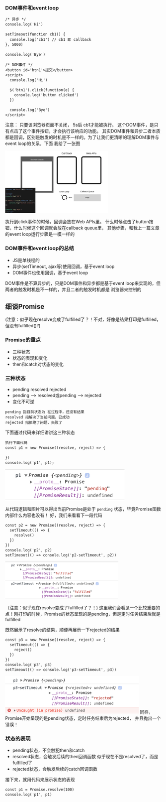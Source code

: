 ### DOM事件和event loop
```
/* 异步 */
console.log('Hi')

setTimeout(function cb1() {
  console.log('cb1') // cb1 即 callback
}, 5000)

console.log('Bye')

/* DOM事件 */
<button id='btn1'>提交</button>
<script>
  console.log('Hi')
  
  $('btn1').click(function(e) {
    console.log('button clicked')
  })
  
  console.log('Bye')
</script>
```
注意： 只要该浏览器页面不关闭， 5s后 cb1才能被执行。 这个DOM事件，是只有点击了这个事件按钮，才会执行该响应的功能。
其实DOM事件和异步二者本质都是回调，区别是触发的时机是不一样的。为了让我们更清晰的理解DOM事件与event loop的关系，下面
我给了一张图

<img src='https://github.com/Bruce-shuai/Books/blob/main/JS基础/异步/photos/Event%20loop%20-%2012.png' height='200px' />

执行到click事件的时候，回调会放在Web APIs里。 什么时候点击了button按钮，什么时候这个回调就会放在callback queue里，
其他步骤，和我上一篇文章的event loop运行步骤是一模一样的

### DOM事件和event loop的总结
 - JS是单线程的
 - 异步(setTimeout, ajax等)使用回调，基于event loop
 - DOM事件也使用回调，基于event loop

DOM事件是不算异步的，只是DOM事件和异步都是基于event loop来实现的，但两者的触发时机是不一样的，并且二者的触发时机都是
浏览器来控制的


## 细谈Promise
(注意：似乎现在resolve变成了fulfilled了？！不对，好像是结果打印是fulfilled，但没有fulfilled()?)
### Promise的重点
 - 三种状态
 - 状态的表现和变化
 - then和catch对状态的变化

### 三种状态
 - pending resolved rejected
 - pending --> resolved或pending --> rejected
 - 变化不可逆

```
pending 指目前状态为 在过程中，还没有结果
resolved 指解决了当前问题，已成功
rejected 指拒绝了问题，失败了
```

下面通过代码来详细讲讲这三种状态
```
执行下面代码
const p1 = new Promise((resolve, reject) => {

})
console.log('p1', p1);    
```
<img src='https://github.com/Bruce-shuai/Books/blob/main/JS基础/异步/photos/Promise%20-%201.png' height='100px'/>

从代码逻辑和图片可以得出当前Promise是处于 `pending` 状态，毕竟Promise函数内部什么内容也没有！
好，我们来看看下一段代码

```
const p2 = new Promise((resolve, reject) => {
  setTimeout(() => {
    resolve()
  })
})
console.log('p2', p2)
setTimeout(() => console.log('p2-setTimeout', p2))
```
<img src='https://github.com/Bruce-shuai/Books/blob/main/JS基础/异步/photos/Promise%20-%202.png' height='120px' />

（注意：似乎现在resolve变成了fulfilled了？！)
这里我们会看见一个比较重要的点！刚打印的时候，Promise的状态呈现的是pending，但是定时任务结束后就是fulfilled

既然展示了resolve的结果，顺便再展示一下rejected的结果

```
const p3 = new Promise((resolve, reject) => {
  setTimeout(() => {
    reject()
  })
})
console.log('p3', p3)
setTimeout(() => console.log('p3-setTimeout', p3))
```
<img src='https://github.com/Bruce-shuai/Books/blob/main/JS基础/异步/photos/Promise%20-%203.png' height='120px' />
同样，Promise开始呈现的是pending状态，定时任务结束后为rejected， 并且抛出一个错误！

### 状态的表现
 - pending状态，不会触犯then和catch
 - resolved状态，会触发后续的then回调函数    似乎现在不是resolved了，而是fulfilled了
 - rejected状态，会触发后续的catch回调函数

接下来，就用代码来展示状态的表现
```
const p1 = Promise.resolve(100)
console.log('p1', p1)
```
